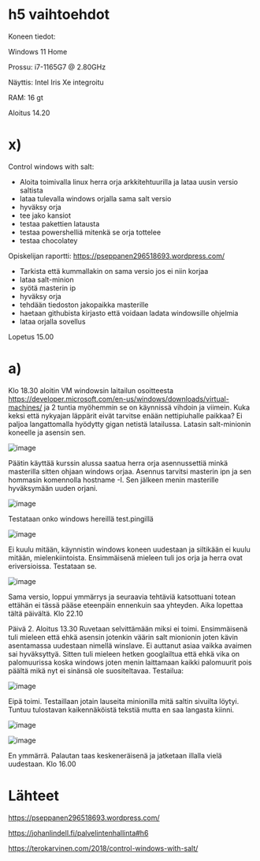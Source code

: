 # h5 vaihtoehdot

Koneen tiedot:

Windows 11 Home

Prossu: i7-1165G7 @ 2.80GHz

Näyttis: Intel Iris Xe integroitu

RAM: 16 gt

Aloitus 14.20

# x)

Control windows with salt:
- Aloita toimivalla linux herra orja arkkitehtuurilla ja lataa uusin versio saltista
- lataa tulevalla windows orjalla sama salt versio
- hyväksy orja
- tee jako kansiot 
- testaa pakettien latausta
- testaa powershelliä mitenkä se orja tottelee
- testaa chocolatey

Opiskelijan raportti: https://pseppanen296518693.wordpress.com/
- Tarkista että kummallakin on sama versio jos ei niin korjaa
- lataa salt-minion
- syötä masterin ip
- hyväksy orja
- tehdään tiedoston jakopaikka masterille
- haetaan githubista kirjasto että voidaan ladata windowsille ohjelmia
- lataa orjalla sovellus

Lopetus 15.00

# a)

Klo 18.30 aloitin VM windowsin laitailun osoitteesta https://developer.microsoft.com/en-us/windows/downloads/virtual-machines/ ja 2 tuntia myöhemmin se on käynnissä vihdoin ja viimein. Kuka keksi että nykyajan läppärit eivät tarvitse enään nettipiuhalle paikkaa? Ei paljoa langattomalla hyödytty gigan netistä latailussa. Latasin salt-minionin koneelle ja asensin sen.

![image](https://user-images.githubusercontent.com/129611461/235317312-0a5ef607-c177-4b7b-81a2-f491c31a8386.png)

Päätin käyttää kurssin alussa saatua herra orja asennussettiä minkä masterilla sitten ohjaan windows orjaa. Asennus tarvitsi masterin ipn ja sen hommasin komennolla hostname -I. Sen jälkeen menin masterille hyväksymään uuden orjani.

![image](https://user-images.githubusercontent.com/129611461/235317280-d4438c50-4e7a-414b-9d6b-90eceb7d8ebd.png)

Testataan onko windows hereillä test.pingillä

![image](https://user-images.githubusercontent.com/129611461/235319387-f54b5bb7-51f0-41b0-b908-72ad293e64de.png)

Ei kuulu mitään, käynnistin windows koneen uudestaan ja siltikään ei kuulu mitään, mielenkiintoista. Ensimmäisenä mieleen tuli jos orja ja herra ovat eriversioissa. Testataan se.

![image](https://user-images.githubusercontent.com/129611461/235319501-6e51f2da-47a1-4ee1-908d-f459a84ba140.png)

Sama versio, loppui ymmärrys ja seuraavia tehtäviä katsottuani totean ettähän ei tässä pääse eteenpäin ennenkuin saa yhteyden. Aika lopettaa tältä päivältä. Klo 22.10

Päivä 2. Aloitus 13.30 
Ruvetaan selvittämään miksi ei toimi. Ensimmäisenä tuli mieleen että ehkä asensin jotenkin väärin salt mionionin joten kävin asentamassa uudestaan nimellä winslave. Ei auttanut asiaa vaikka avaimen sai hyväksyttyä. Sitten tuli mieleen hetken googlailtua että ehkä vika on palomuurissa koska windows joten menin laittamaan kaikki palomuurit pois päältä mikä nyt ei sinänsä ole suositeltavaa. Testailua:

![image](https://user-images.githubusercontent.com/129611461/235666416-acfd9a85-e6e6-485f-b158-bdbcc7a7cefc.png)

Eipä toimi. Testaillaan jotain lauseita minionilla mitä saltin sivuilta löytyi. Tuntuu tulostavan kaikennäköistä tekstiä mutta en saa langasta kiinni.

![image](https://user-images.githubusercontent.com/129611461/235668130-be2d370e-3e13-4679-9c4d-9fb2b7f46bfc.png)

![image](https://user-images.githubusercontent.com/129611461/235671648-f79ea692-0569-4cba-8d76-f89d2b1b7a98.png)

En ymmärrä. Palautan taas keskeneräisenä ja jatketaan illalla vielä uudestaan. Klo 16.00

# Lähteet

https://pseppanen296518693.wordpress.com/

https://johanlindell.fi/palvelintenhallinta#h6

https://terokarvinen.com/2018/control-windows-with-salt/


